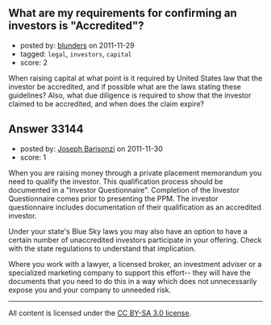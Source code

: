 ## What are my requirements for confirming an investors is "Accredited"?

- posted by: [blunders](https://stackexchange.com/users/-1/4764-blunders) on 2011-11-29
- tagged: `legal`, `investors`, `capital`
- score: 2

When raising capital at what point is it required by United States law that the investor be accredited, and if possible what are the laws stating these guidelines? Also, what due diligence is required to show that the investor claimed to be  accredited, and when does the claim expire?


## Answer 33144

- posted by: [Joseph Barisonzi](https://stackexchange.com/users/-1/8791-joseph-barisonzi) on 2011-11-30
- score: 1

When you are raising money through a private placement memorandum you need to qualify the investor. This qualification process should be documented in a "Investor Questionnaire". Completion of the Investor Questionnaire comes prior to presenting the PPM. The investor questionnaire includes documentation of their qualification as an accredited investor.

Under your state's Blue Sky laws you may also have an option to have a certain number of unaccredited investors participate in your offering. Check with the state regulations to understand that implication. 

Where you work with a lawyer, a licensed broker, an investment adviser or a specialized marketing company to support this effort-- they will have the documents that you need to do this in a way which does not unnecessarily expose you and your company to unneeded risk. 





---

All content is licensed under the [CC BY-SA 3.0 license](https://creativecommons.org/licenses/by-sa/3.0/).
